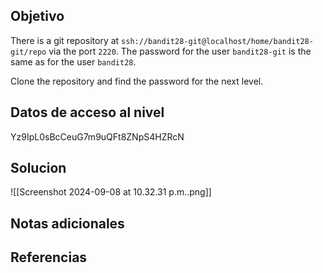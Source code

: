 ## Objetivo
There is a git repository at `ssh://bandit28-git@localhost/home/bandit28-git/repo` via the port `2220`. The password for the user `bandit28-git` is the same as for the user `bandit28`.

Clone the repository and find the password for the next level.
## Datos de acceso al nivel
Yz9IpL0sBcCeuG7m9uQFt8ZNpS4HZRcN
## Solucion
![[Screenshot 2024-09-08 at 10.32.31 p.m..png]]
## Notas adicionales

## Referencias

